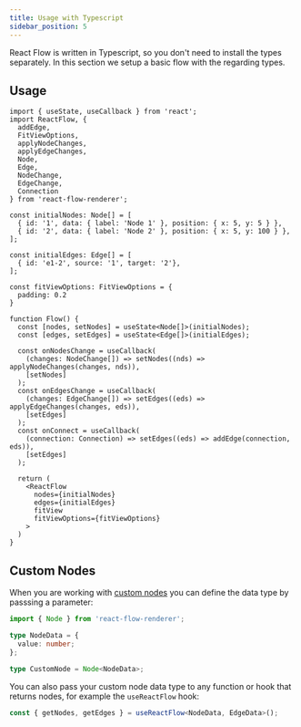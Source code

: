 ```yaml
---
title: Usage with Typescript
sidebar_position: 5
---
```


React Flow is written in Typescript, so you don't need to install the types separately. In this section we setup a basic flow with the regarding types.

## Usage

```tsx
import { useState, useCallback } from 'react';
import ReactFlow, {
  addEdge,
  FitViewOptions,
  applyNodeChanges,
  applyEdgeChanges,
  Node,
  Edge,
  NodeChange,
  EdgeChange,
  Connection
} from 'react-flow-renderer';

const initialNodes: Node[] = [
  { id: '1', data: { label: 'Node 1' }, position: { x: 5, y: 5 } },
  { id: '2', data: { label: 'Node 2' }, position: { x: 5, y: 100 } },
];

const initialEdges: Edge[] = [
  { id: 'e1-2', source: '1', target: '2'},
];

const fitViewOptions: FitViewOptions = {
  padding: 0.2
}

function Flow() {
  const [nodes, setNodes] = useState<Node[]>(initialNodes);
  const [edges, setEdges] = useState<Edge[]>(initialEdges);

  const onNodesChange = useCallback(
    (changes: NodeChange[]) => setNodes((nds) => applyNodeChanges(changes, nds)),
    [setNodes]
  );
  const onEdgesChange = useCallback(
    (changes: EdgeChange[]) => setEdges((eds) => applyEdgeChanges(changes, eds)),
    [setEdges]
  );
  const onConnect = useCallback(
    (connection: Connection) => setEdges((eds) => addEdge(connection, eds)),
    [setEdges]
  );

  return (
    <ReactFlow
      nodes={initialNodes}
      edges={initialEdges}
      fitView
      fitViewOptions={fitViewOptions}
    >
  )
}
```

## Custom Nodes

When you are working with [custom nodes](/docs/api/nodes/custom-nodes) you can define the data type by passsing a parameter:

```ts
import { Node } from 'react-flow-renderer';

type NodeData = {
  value: number;
};

type CustomNode = Node<NodeData>;
```

You can also pass your custom node data type to any function or hook that returns nodes, for example the `useReactFlow` hook:

```ts
const { getNodes, getEdges } = useReactFlow<NodeData, EdgeData>();
```
